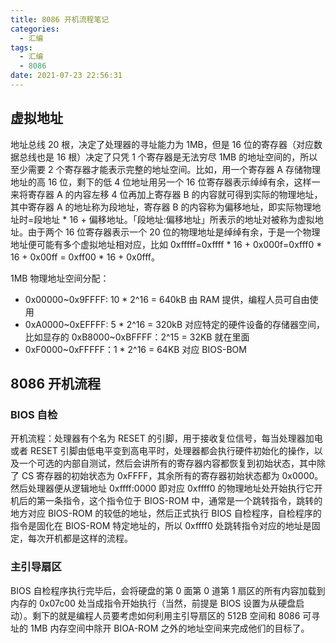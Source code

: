 ```yaml
---
title: 8086 开机流程笔记
categories:
  - 汇编
tags:
  - 汇编
  - 8086
date: 2021-07-23 22:56:31
---
```


## 虚拟地址

地址总线 20 根，决定了处理器的寻址能力为 1MB，但是 16 位的寄存器（对应数据总线也是 16 根）决定了只凭 1 个寄存器是无法穷尽 1MB 的地址空间的，所以至少需要 2 个寄存器才能表示完整的地址空间。比如，用一个寄存器 A 存储物理地址的高 16 位，剩下的低 4 位地址用另一个 16 位寄存器表示绰绰有余，这样一来将寄存器 A 的内容左移 4 位再加上寄存器 B 的内容就可得到实际的物理地址，其中寄存器 A 的地址称为段地址，寄存器 B 的内容称为偏移地址，即实际物理地址时=段地址 \* 16 + 偏移地址。「段地址:偏移地址」所表示的地址对被称为虚拟地址。由于两个 16 位寄存器表示一个 20 位的物理地址是绰绰有余，于是一个物理地址便可能有多个虚拟地址相对应，比如 0xfffff=0xffff \* 16 + 0x000f=0xfff0 \* 16 + 0x00ff = 0xff00 \* 16 + 0x0fff。

1MB 物理地址空间分配：

- 0x00000~0x9FFFF: 10 \* 2^16 = 640kB 由 RAM 提供，编程人员可自由使用
- 0xA0000~0xEFFFF: 5 \* 2^16 = 320kB 对应特定的硬件设备的存储器空间，比如显存的 0xB8000~0xBFFFF：2^15 = 32KB 就在里面
- 0xF0000~0xFFFFF：1 \* 2^16 = 64KB 对应 BIOS-BOM

## 8086 开机流程

### BIOS 自检

开机流程：处理器有个名为 RESET 的引脚，用于接收复位信号，每当处理器加电或者 RESET 引脚由低电平变到高电平时，处理器都会执行硬件初始化的操作，以及一个可选的内部自测试，然后会讲所有的寄存器内容都恢复到初始状态，其中除了 CS 寄存器的初始状态为 0xFFFF，其余所有的寄存器初始状态都为 0x0000。然后处理器便从逻辑地址 0xffff:0000 即对应 0xffff0 的物理地址处开始执行它开机后的第一条指令，这个指令位于 BIOS-ROM 中，通常是一个跳转指令，跳转的地方对应 BIOS-ROM 的较低的地址，然后正式执行 BIOS 自检程序，自检程序的指令是固化在 BIOS-ROM 特定地址的，所以 0xffff0 处跳转指令对应的地址是固定，每次开机都是这样的流程。

### 主引导扇区

BIOS 自检程序执行完毕后，会将硬盘的第 0 面第 0 道第 1 扇区的所有内容加载到内存的 0x07c00 处当成指令开始执行（当然，前提是 BIOS 设置为从硬盘启动）。剩下的就是编程人员要考虑如何利用主引导扇区的 512B 空间和 8086 可寻址的 1MB 内存空间中除开 BIOA-ROM 之外的地址空间来完成他们的目标了。
